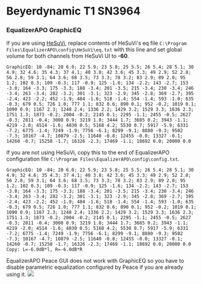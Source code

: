 # Beyerdynamic T1 SN3964
### EqualizerAPO GraphicEQ
If you are using [HeSuVi](https://sourceforge.net/projects/hesuvi/), replace contents of HeSuVi's eq file `C:\Program Files\EqualizerAPO\config\HeSuVi\eq.txt` with this line and set global volume for both channels from HeSuVi UI to **-60**.
```
GraphicEQ: 10 -84; 20 6.0; 22 5.9; 23 5.8; 25 5.5; 26 5.4; 28 5.1; 30 4.9; 32 4.6; 35 4.3; 37 4.1; 40 3.8; 42 3.6; 45 3.3; 49 2.9; 52 2.8; 56 2.8; 59 3.1; 64 3.6; 68 3.5; 73 3.3; 78 3.2; 83 2.9; 89 2.0; 95 1.2; 102 0.3; 109 -0.3; 117 -0.9; 125 -1.6; 134 -2.2; 143 -2.7; 153 -3.0; 164 -3.3; 175 -3.3; 188 -3.4; 201 -3.5; 215 -3.4; 230 -3.4; 246 -3.4; 263 -3.4; 282 -3.2; 301 -3.1; 323 -2.9; 345 -2.8; 369 -2.7; 395 -2.4; 423 -2.2; 452 -1.9; 484 -1.6; 518 -1.4; 554 -1.4; 593 -1.0; 635 -0.3; 679 0.5; 726 1.0; 777 1.1; 832 0.6; 890 0.1; 952 -0.2; 1019 0.1; 1090 0.9; 1167 2.3; 1248 2.4; 1336 2.2; 1429 3.2; 1529 3.3; 1636 2.3; 1751 1.3; 1873 -0.2; 2004 -0.2; 2145 0.1; 2295 -1.1; 2455 -0.5; 2627 -0.3; 2811 -0.4; 3008 0.9; 3219 1.8; 3444 1.7; 3685 0.2; 3943 -1.1; 4219 -2.0; 4514 -1.6; 4830 0.5; 5168 4.2; 5530 0.7; 5917 -5.9; 6331 -7.2; 6775 -1.4; 7249 -1.9; 7756 -6.1; 8299 -9.1; 8880 -9.3; 9502 -7.3; 10167 -4.7; 10879 -2.5; 11640 -0.8; 12455 -0.0; 13327 -0.1; 14260 -0.7; 15258 -1.7; 16326 -2.3; 17469 -1.1; 18692 0.0; 20000 0.0
```
If you are not using HeSuVi, copy this to the end of EqualizerAPO configuration file `C:\Program Files\EqualizerAPO\config\config.txt`.
```
GraphicEQ: 10 -84; 20 6.0; 22 5.9; 23 5.8; 25 5.5; 26 5.4; 28 5.1; 30 4.9; 32 4.6; 35 4.3; 37 4.1; 40 3.8; 42 3.6; 45 3.3; 49 2.9; 52 2.8; 56 2.8; 59 3.1; 64 3.6; 68 3.5; 73 3.3; 78 3.2; 83 2.9; 89 2.0; 95 1.2; 102 0.3; 109 -0.3; 117 -0.9; 125 -1.6; 134 -2.2; 143 -2.7; 153 -3.0; 164 -3.3; 175 -3.3; 188 -3.4; 201 -3.5; 215 -3.4; 230 -3.4; 246 -3.4; 263 -3.4; 282 -3.2; 301 -3.1; 323 -2.9; 345 -2.8; 369 -2.7; 395 -2.4; 423 -2.2; 452 -1.9; 484 -1.6; 518 -1.4; 554 -1.4; 593 -1.0; 635 -0.3; 679 0.5; 726 1.0; 777 1.1; 832 0.6; 890 0.1; 952 -0.2; 1019 0.1; 1090 0.9; 1167 2.3; 1248 2.4; 1336 2.2; 1429 3.2; 1529 3.3; 1636 2.3; 1751 1.3; 1873 -0.2; 2004 -0.2; 2145 0.1; 2295 -1.1; 2455 -0.5; 2627 -0.3; 2811 -0.4; 3008 0.9; 3219 1.8; 3444 1.7; 3685 0.2; 3943 -1.1; 4219 -2.0; 4514 -1.6; 4830 0.5; 5168 4.2; 5530 0.7; 5917 -5.9; 6331 -7.2; 6775 -1.4; 7249 -1.9; 7756 -6.1; 8299 -9.1; 8880 -9.3; 9502 -7.3; 10167 -4.7; 10879 -2.5; 11640 -0.8; 12455 -0.0; 13327 -0.1; 14260 -0.7; 15258 -1.7; 16326 -2.3; 17469 -1.1; 18692 0.0; 20000 0.0
Copy: L=-6.0dB*l, R=-6.0dB*R
```
EqualizerAPO Peace GUI does not work with GraphicEQ so you have to disable parametric equalization configured by Peace if you are already using it.
![](https://raw.githubusercontent.com/jaakkopasanen/AutoEq/master/results/Sonoma%20Model%20One/innerfidelity/onear/Beyerdynamic%20T1%20SN3964/Beyerdynamic%20T1%20SN3964.png)
